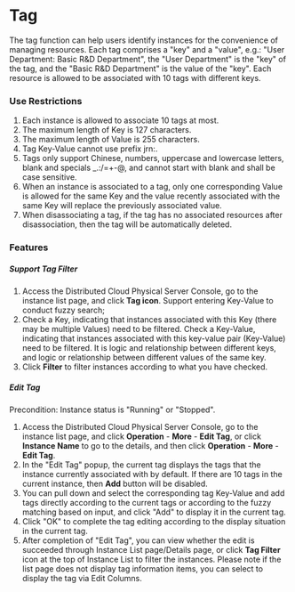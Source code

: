 # Tag

The tag function can help users identify instances for the convenience of managing resources. Each tag comprises a "key" and a "value", e.g.: "User Department: Basic R&D Department", the "User Department" is the "key" of the tag, and the "Basic R&D Department" is the value of the "key". Each resource is allowed to be associated with 10 tags with different keys.

### Use Restrictions

1. Each instance is allowed to associate 10 tags at most.<br/>
2. The maximum length of Key is 127 characters.<br/>
3. The maximum length of Value is 255 characters.<br/>
4. Tag Key-Value cannot use prefix jrn:.<br/>
5. Tags only support Chinese, numbers, uppercase and lowercase letters, blank and specials _.:/=+-@, and cannot start with blank and shall be case sensitive.<br/>
6. When an instance is associated to a tag, only one corresponding Value is allowed for the same Key and the value recently associated with the same Key will replace the previously associated value.<br/>
7. When disassociating a tag, if the tag has no associated resources after disassociation, then the tag will be automatically deleted.<br/>

### Features

##### Support Tag Filter

1. Access the Distributed Cloud Physical Server Console, go to the instance list page, and click **Tag icon**. Support entering Key-Value to conduct fuzzy search;<br/>
2. Check a Key, indicating that instances associated with this Key (there may be multiple Values) need to be filtered. Check a Key-Value, indicating that instances associated with this key-value pair (Key-Value) need to be filtered. It is logic and relationship between different keys, and logic or relationship between different values of the same key.<br/>
3. Click **Filter** to filter instances according to what you have checked.

##### Edit Tag

Precondition: Instance status is "Running" or "Stopped".<br/>
1. Access the Distributed Cloud Physical Server Console, go to the instance list page, and click **Operation** - **More** - **Edit Tag**, or click **Instance Name** to go to the details, and then click **Operation** - **More** - **Edit Tag**.<br/>
2. In the "Edit Tag" popup, the current tag displays the tags that the instance currently associated with by default. If there are 10 tags in the current instance, then **Add** button will be disabled.<br/>
3. You can pull down and select the corresponding tag Key-Value and add tags directly according to the current tags or according to the fuzzy matching based on input, and click "Add" to display it in the current tag.<br/>
4. Click "OK" to complete the tag editing according to the display situation in the current tag.<br/>
5. After completion of "Edit Tag", you can view whether the edit is succeeded through Instance List page/Details page, or click **Tag Filter** icon at the top of Instance List to filter the instances. Please note if the list page does not display tag information items, you can select to display the tag via Edit Columns.



